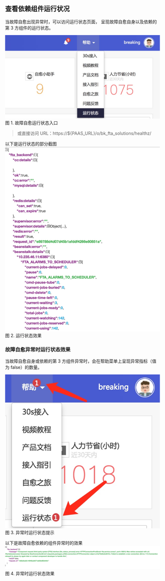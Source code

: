 ## 查看依赖组件运行状况

当故障自愈出现异常时，可以访问运行状态页面， 呈现故障自愈自身以及依赖的第 3 方组件的运行状态。

![-w554](media/15368425772394.jpg)
图 1. 故障自愈运行状态入口

> 或直接访问 URL：https://${PAAS_URL}/o/bk_fta_solutions/healthz/

以下是运行状态的部分截图
![-w609](media/15368426191818.jpg)
图 2. 运行状态效果

### 故障自愈异常时运行状态效果

当故障自愈自身或依赖的第 3 方组件异常时，会在帮助菜单上呈现异常指标（值为 false）的数量。

![-w299](media/15368426899865.jpg)
图 3. 异常时运行状态提示

以下是故障自愈依赖的组件异常时的效果
![](media/15368427171733.jpg)
图 4. 异常时运行状态效果


